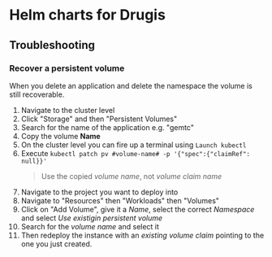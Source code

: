 # Helm charts for Drugis

## Troubleshooting

### Recover a persistent volume
When you delete an application and delete the namespace the volume is still recoverable. 

1. Navigate to the cluster level 
2. Click "Storage" and then "Persistent Volumes"
3. Search for the name of the application e.g. "gemtc" 
4. Copy the volume **Name**
5. On the cluster level you can fire up a terminal using `Launch kubectl`
6. Execute `kubectl patch pv #volume-name# -p '{"spec":{"claimRef": null}}'`
   > Use the copied *volume name*, not *volume claim name*
7. Navigate to the project you want to deploy into
8. Navigate to "Resources" then "Workloads" then "Volumes" 
9. Click on "Add Volume", give it a *Name*, select the correct *Namespace* and select *Use existigin persistent volume* 
10. Search for the *volume name* and select it
11. Then redeploy the instance with an *existing volume claim* pointing to the one you just created.

